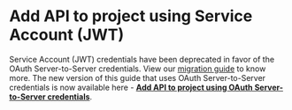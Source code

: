 # Add API to project using Service Account (JWT)

<InlineAlert slots="text"/>

Service Account (JWT) credentials have been deprecated in favor of the OAuth Server-to-Server credentials. View our [migration guide](../authentication/ServerToServerAuthentication/migration.md) to know more. The new version of this guide that uses OAuth Server-to-Server credentials is now available here - [**Add API to project using OAuth Server-to-Server credentials**](../services/services-add-api-oauth-s2s.md).